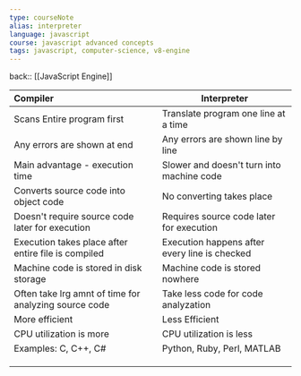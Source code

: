 ```yaml
---
type: courseNote
alias: interpreter
language: javascript
course: javascript advanced concepts
tags: javascript, computer-science, v8-engine
---
```



back:: [[JavaScript Engine]]

| Compiler                                              | Interpreter                                   |
|:----------------------------------------------------- | --------------------------------------------- |
| Scans Entire program first                            | Translate program one line at a time          |
| Any errors are shown at end                           | Any errors are shown line by line             |
| Main advantage - execution time                       | Slower and doesn't turn into machine code     |
| Converts source code into object code                 | No converting takes place                     |
| Doesn't require source code later for execution       | Requires source code later for execution      |
| Execution takes place after entire file is compiled   | Execution happens after every line is checked |
| Machine code is stored in disk storage                | Machine code is stored nowhere                |
| Often take lrg amnt of time for analyzing source code | Take less code for code analyzation           |
| More efficient                                        | Less Efficient                                |
| CPU utilization is more                               | CPU utilization is less                       |
| Examples: C, C++, C#                                  | Python, Ruby, Perl, MATLAB                    |
|                                                       |                                               |
|                                                       |                                               |
|                                                       |                                               |
